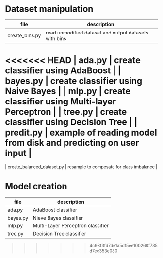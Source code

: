 # Dataset manipulation

| file | description |
|-|-|
| create_bins.py | read unmodified dataset and output datasets with bins |
<<<<<<< HEAD
| ada.py | create classifier using AdaBoost |
| bayes.py | create classifier using Naive Bayes |
| mlp.py | create classifier using Multi-layer Perceptron |
| tree.py | create classifier using Decision Tree |
| predit.py | example of reading model from disk and predicting on user input |
=======
| create_balanced_dataset.py | resample to compesate for class imbalance |

# Model creation

| file | description |
|-|-|
| ada.py | AdaBoost classifier |
| bayes.py | Nieve Bayes classifier |
| mlp.py | Multi-Layer Perceptron classifier |
| tree.py | Decision Tree classifier |
>>>>>>> 4c93f3fd7de1a5df5ee100260f735d7ec353e080

